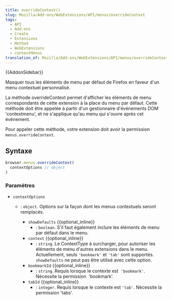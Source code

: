 ```yaml
---
title: overrideContext()
slug: Mozilla/Add-ons/WebExtensions/API/menus/overrideContext
tags:
  - API
  - Add-ons
  - Create
  - Extensions
  - Method
  - WebExtensions
  - contextMenus
translation_of: Mozilla/Add-ons/WebExtensions/API/menus/overrideContext
---
```

{{AddonSidebar}}

Masquer tous les éléments de menu par défaut de Firefox en faveur d'un menu contextuel personnalisé.

La méthode overrideContext permet d'afficher les éléments de menu correspondants de cette extension à la place du menu par défaut. Cette méthode doit être appelée à partir d'un gestionnaire d'événements DOM 'contextmenu', et ne s'applique qu'au menu qui s'ouvre après cet événement.

Pour appeler cette méthode, votre extension doit avoir la permission `menus.overrideContext`.

## Syntaxe

```js
browser.menus.overrideContext(
  contextOptions // object
)
```

### Paramètres

- `contextOptions`

  - : `object`. Options sur la façon dont les menus contextuels seront remplacés.

    - `showDefaults` {{optional_inline}}
      - : `boolean`. S'il faut également inclure les éléments de menu par défaut dans le menu.
    - `context` {{optional_inline}}
      - : `string`. Le ContextType à surcharger, pour autoriser les éléments de menu d'autres extensions dans le menu. Actuellement, seuls `'bookmark'` et `'tab'` sont supportés. `showDefaults` ne peut pas être utilisé avec cette option.
    - `bookmarkId` {{optional_inline}}
      - : `string`. Requis lorsque le contexte est  `'bookmark'`. Nécessite la permission  'bookmark'.
    - `tabId` {{optional_inline}}
      - : `integer`. Requis lorsque le contexte est `'tab'`. Nécessite la permission 'tabs'.
